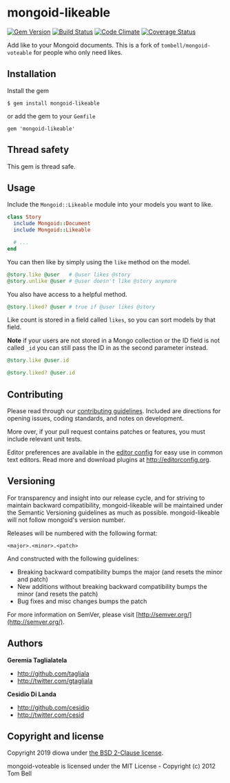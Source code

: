 # mongoid-likeable
[![Gem Version](https://badge.fury.io/rb/mongoid-likeable.svg)](http://badge.fury.io/rb/mongoid-likeable)
[![Build Status](https://secure.travis-ci.org/diowa/mongoid-likeable.svg?branch=master)](https://travis-ci.org/diowa/mongoid-likeable)
[![Code Climate](https://codeclimate.com/github/diowa/mongoid-likeable/badges/gpa.svg)](https://codeclimate.com/github/diowa/mongoid-likeable)
[![Coverage Status](https://img.shields.io/coveralls/diowa/mongoid-likeable.svg?branch=master)](https://coveralls.io/r/diowa/mongoid-likeable)

Add like to your Mongoid documents.
This is a fork of `tombell/mongoid-voteable` for people who only need likes.



## Installation

Install the gem

    $ gem install mongoid-likeable

or add the gem to your `Gemfile`

    gem 'mongoid-likeable'



## Thread safety

This gem is thread safe.



## Usage

Include the `Mongoid::Likeable` module into your models you want to like.

```ruby
class Story
  include Mongoid::Document
  include Mongoid::Likeable

  # ...
end
```

You can then like by simply using the `like` method on the model.

```ruby
@story.like @user   # @user likes @story
@story.unlike @user # @user doesn't like @story anymore
```

You also have access to a helpful method.

```ruby
@story.liked? @user # true if @user likes @story
```
Like count is stored in a field called `likes`, so you can sort models by that field.

**Note** if your users are not stored in a Mongo collection or the ID field is
not called `_id` you can still pass the ID in as the second parameter instead.

```ruby
@story.like @user.id

@story.liked? @user.id
```



## Contributing

Please read through our [contributing guidelines](CONTRIBUTING.md). Included are directions for opening issues, coding standards, and notes on development.

More over, if your pull request contains patches or features, you must include relevant unit tests.

Editor preferences are available in the [editor config](.editorconfig) for easy use in common text editors. Read more and download plugins at <http://editorconfig.org>.



## Versioning

For transparency and insight into our release cycle, and for striving to maintain backward compatibility, mongoid-likeable will be maintained under the Semantic Versioning guidelines as much as possible. mongoid-likeable will not follow mongoid's version number.

Releases will be numbered with the following format:

`<major>.<minor>.<patch>`

And constructed with the following guidelines:

* Breaking backward compatibility bumps the major (and resets the minor and patch)
* New additions without breaking backward compatibility bumps the minor (and resets the patch)
* Bug fixes and misc changes bumps the patch

For more information on SemVer, please visit [http://semver.org/](http://semver.org/).



## Authors

**Geremia Taglialatela**

+ http://github.com/tagliala
+ http://twitter.com/gtagliala

**Cesidio Di Landa**

+ http://github.com/cesidio
+ http://twitter.com/cesid



## Copyright and license

Copyright 2019 diowa under [the BSD 2-Clause license](LICENSE).

mongoid-voteable is licensed under the MIT License - Copyright (c) 2012 Tom Bell
